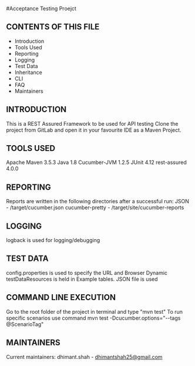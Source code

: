 #Acceptance Testing Proejct

CONTENTS OF THIS FILE
---------------------
 * Introduction
 * Tools Used
 * Reporting
 * Logging
 * Test Data
 * Inheritance
 * CLI
 * FAQ
 * Maintainers
 

INTRODUCTION
------------
This is a REST Assured Framework to be used for API testing
Clone the project from GitLab and open it in your favourite IDE as a
Maven Project.

TOOLS USED
----------
Apache Maven 3.5.3
Java 1.8
Cucumber-JVM 1.2.5
JUnit 4.12
rest-assured 4.0.0

REPORTING
---------
Reports are written in the following directories after a successful run:
JSON - /target/cucumber.json
cucumber-pretty - /target/site/cucumber-reports

LOGGING
-------
logback is used for logging/debugging

TEST DATA
---------
config.properties is used to specify the URL and Browser
Dynamic testDataResources is held in Example tables.
JSON file is used

COMMAND LINE EXECUTION
----------------------
Go to the root folder of the project in terminal and type "mvn test"
To run specific scenarios use command mvn test -Dcucumber.options="--tags @ScenarioTag"

MAINTAINERS
-----------
Current maintainers:
dhimant.shah - dhimantshah25@gmail.com 